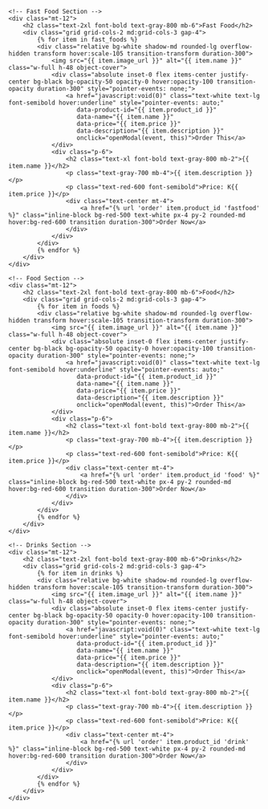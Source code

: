 
    <!-- Fast Food Section -->
    <div class="mt-12">
        <h2 class="text-2xl font-bold text-gray-800 mb-6">Fast Food</h2>
        <div class="grid grid-cols-2 md:grid-cols-3 gap-4">
            {% for item in fast_foods %}
            <div class="relative bg-white shadow-md rounded-lg overflow-hidden transform hover:scale-105 transition-transform duration-300">
                <img src="{{ item.image_url }}" alt="{{ item.name }}" class="w-full h-48 object-cover">
                <div class="absolute inset-0 flex items-center justify-center bg-black bg-opacity-50 opacity-0 hover:opacity-100 transition-opacity duration-300" style="pointer-events: none;">
                    <a href="javascript:void(0)" class="text-white text-lg font-semibold hover:underline" style="pointer-events: auto;" 
                       data-product-id="{{ item.product_id }}"
                       data-name="{{ item.name }}" 
                       data-price="{{ item.price }}" 
                       data-description="{{ item.description }}" 
                       onclick="openModal(event, this)">Order This</a>
                </div>
                <div class="p-6">
                    <h2 class="text-xl font-bold text-gray-800 mb-2">{{ item.name }}</h2>
                    <p class="text-gray-700 mb-4">{{ item.description }}</p>
                    <p class="text-red-600 font-semibold">Price: K{{ item.price }}</p>
                    <div class="text-center mt-4">
                        <a href="{% url 'order' item.product_id 'fastfood' %}" class="inline-block bg-red-500 text-white px-4 py-2 rounded-md hover:bg-red-600 transition duration-300">Order Now</a>
                    </div>
                </div>
            </div>
            {% endfor %}
        </div>
    </div>

    <!-- Food Section -->
    <div class="mt-12">
        <h2 class="text-2xl font-bold text-gray-800 mb-6">Food</h2>
        <div class="grid grid-cols-2 md:grid-cols-3 gap-4">
            {% for item in foods %}
            <div class="relative bg-white shadow-md rounded-lg overflow-hidden transform hover:scale-105 transition-transform duration-300">
                <img src="{{ item.image_url }}" alt="{{ item.name }}" class="w-full h-48 object-cover">
                <div class="absolute inset-0 flex items-center justify-center bg-black bg-opacity-50 opacity-0 hover:opacity-100 transition-opacity duration-300" style="pointer-events: none;">
                    <a href="javascript:void(0)" class="text-white text-lg font-semibold hover:underline" style="pointer-events: auto;" 
                       data-product-id="{{ item.product_id }}"
                       data-name="{{ item.name }}" 
                       data-price="{{ item.price }}" 
                       data-description="{{ item.description }}" 
                       onclick="openModal(event, this)">Order This</a>
                </div>
                <div class="p-6">
                    <h2 class="text-xl font-bold text-gray-800 mb-2">{{ item.name }}</h2>
                    <p class="text-gray-700 mb-4">{{ item.description }}</p>
                    <p class="text-red-600 font-semibold">Price: K{{ item.price }}</p>
                    <div class="text-center mt-4">
                        <a href="{% url 'order' item.product_id 'food' %}" class="inline-block bg-red-500 text-white px-4 py-2 rounded-md hover:bg-red-600 transition duration-300">Order Now</a>
                    </div>
                </div>
            </div>
            {% endfor %}
        </div>
    </div>

    <!-- Drinks Section -->
    <div class="mt-12">
        <h2 class="text-2xl font-bold text-gray-800 mb-6">Drinks</h2>
        <div class="grid grid-cols-2 md:grid-cols-3 gap-4">
            {% for item in drinks %}
            <div class="relative bg-white shadow-md rounded-lg overflow-hidden transform hover:scale-105 transition-transform duration-300">
                <img src="{{ item.image_url }}" alt="{{ item.name }}" class="w-full h-48 object-cover">
                <div class="absolute inset-0 flex items-center justify-center bg-black bg-opacity-50 opacity-0 hover:opacity-100 transition-opacity duration-300" style="pointer-events: none;">
                    <a href="javascript:void(0)" class="text-white text-lg font-semibold hover:underline" style="pointer-events: auto;" 
                       data-product-id="{{ item.product_id }}"
                       data-name="{{ item.name }}" 
                       data-price="{{ item.price }}" 
                       data-description="{{ item.description }}" 
                       onclick="openModal(event, this)">Order This</a>
                </div>
                <div class="p-6">
                    <h2 class="text-xl font-bold text-gray-800 mb-2">{{ item.name }}</h2>
                    <p class="text-gray-700 mb-4">{{ item.description }}</p>
                    <p class="text-red-600 font-semibold">Price: K{{ item.price }}</p>
                    <div class="text-center mt-4">
                        <a href="{% url 'order' item.product_id 'drink' %}" class="inline-block bg-red-500 text-white px-4 py-2 rounded-md hover:bg-red-600 transition duration-300">Order Now</a>
                    </div>
                </div>
            </div>
            {% endfor %}
        </div>
    </div>
</div>
